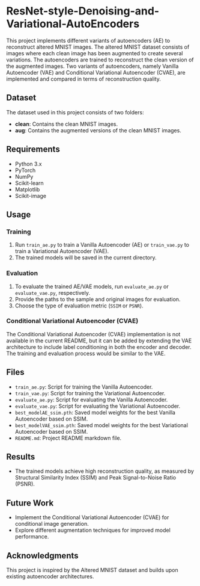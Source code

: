 # ResNet-style-Denoising-and-Variational-AutoEncoders
This project implements different variants of autoencoders (AE) to reconstruct altered MNIST images. The altered MNIST dataset consists of images where each clean image has been augmented to create several variations. The autoencoders are trained to reconstruct the clean version of the augmented images. Two variants of autoencoders, namely Vanilla Autoencoder (VAE) and Conditional Variational Autoencoder (CVAE), are implemented and compared in terms of reconstruction quality.

## Dataset
The dataset used in this project consists of two folders:
- **clean**: Contains the clean MNIST images.
- **aug**: Contains the augmented versions of the clean MNIST images.

## Requirements
- Python 3.x
- PyTorch
- NumPy
- Scikit-learn
- Matplotlib
- Scikit-image

## Usage

### Training
1. Run `train_ae.py` to train a Vanilla Autoencoder (AE) or `train_vae.py` to train a Variational Autoencoder (VAE).
2. The trained models will be saved in the current directory.

### Evaluation
1. To evaluate the trained AE/VAE models, run `evaluate_ae.py` or `evaluate_vae.py`, respectively.
2. Provide the paths to the sample and original images for evaluation.
3. Choose the type of evaluation metric (`SSIM` or `PSNR`).

### Conditional Variational Autoencoder (CVAE)
The Conditional Variational Autoencoder (CVAE) implementation is not available in the current README, but it can be added by extending the VAE architecture to include label conditioning in both the encoder and decoder. The training and evaluation process would be similar to the VAE.

## Files
- `train_ae.py`: Script for training the Vanilla Autoencoder.
- `train_vae.py`: Script for training the Variational Autoencoder.
- `evaluate_ae.py`: Script for evaluating the Vanilla Autoencoder.
- `evaluate_vae.py`: Script for evaluating the Variational Autoencoder.
- `best_modelAE_ssim.pth`: Saved model weights for the best Vanilla Autoencoder based on SSIM.
- `best_modelVAE_ssim.pth`: Saved model weights for the best Variational Autoencoder based on SSIM.
- `README.md`: Project README markdown file.

## Results
- The trained models achieve high reconstruction quality, as measured by Structural Similarity Index (SSIM) and Peak Signal-to-Noise Ratio (PSNR).

## Future Work
- Implement the Conditional Variational Autoencoder (CVAE) for conditional image generation.
- Explore different augmentation techniques for improved model performance.

## Acknowledgments
This project is inspired by the Altered MNIST dataset and builds upon existing autoencoder architectures.


